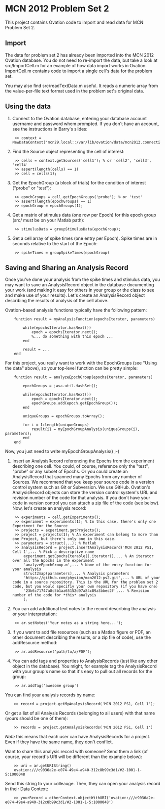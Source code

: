 MCN 2012 Problem Set 2
======================

This project contains Ovation code to import and read data for MCN Problem Set 2.


Import
------

The data for problem set 2 has already been imported into the MCN 2012 Ovation database. You do not need to re-import the data, but take a look at src/ImportCell.m for an example of how data import works in Ovation. ImportCell.m contains code to import a single cell's data for the problem set. 

You may also find src/readTextData.m useful. It reads a numeric array from the value-per-file text format used in the problem set's original data.


Using the data
--------------

1. Connect to the Ovation database, entering your database account username and password whem prompted. If you don't have an account, see the instructions in Barry's slides:

		>> context = NewDataContext('mcn29.local::/var/lib/ovation/data/mcn2012.connection');

1. Find the Source object representing the cell of interest:

		>> cells = context.getSources('cell1'); % or 'cell2', 'cell3', 'cell4'
		>> assert(length(cells) == 1)
		>> cell = cells(1);

1. Get the EpochGroup (a block of trials) for the condition of interest ("probe" or "test"):

		>> epochGroups = cell.getEpochGroups('probe'); % or 'test'
		>> assert(length(epochGroups) == 1)
		>> epochGroup = epochGroups(1);

1. Get a matrix of stimulus data (one row per Epoch) for this epoch group (src/ must be on your Matlab path):

		>> stimulusData = groupStimulusData(epochGroup);

1. Get a cell array of spike times (one entry per Epoch). Spike times are in seconds relative to the start of the Epoch:

		>> spikeTimes = groupSpikeTimes(epochGroup)


Saving and Sharing an Analysis Record
-------------------------------------

Once you've done your analysis from the spike times and stimulus data, you may want to save an AnalysisRecord object in the database documenting your work (and making it easy for others in your group or the class to see and make use of your results). Let's create an AnalysisRecord object describing the results of analysis of the cell above.

Ovation-based analysis functions typically have the following pattern:

		function result = myAnalysisFunction(epochsIterator, parameters)

			while(epochsIterator.hasNext())
				epoch = epochsIterator.next();
				%... do something with this epoch ...
			end

			result = ...
		end


For this project, you really want to work with the EpochGroups (see "Using the data" above), so your top-level function can be pretty simple:

		function result = analyzeEpochGroup(epochsIterator, parameters)

			epochGroups = java.util.HashSet();

			while(epochsIterator.hasNext())
				epoch = epochsIterator.next();
				epochGroups.add(epoch.getEpochGroup());
			end

			uniqueGroups = epochGroups.toArray();

			for i = 1:length(uniqueGroups)
				result{i} = myEpochGroupAnalysis(uniqueGroups(i), parameters);
			end
		end

Now, you just need to write myEpochGroupAnalysis() ;-)

1. Insert an AnalysisRecord referencing the Epochs from the experiment describing one cell. You could, of course, reference only the "test", "probe" or any subset of Epochs. Or you could create an AnalysisRecord that spanned many Epochs from any number of Sources. We recommend that you keep your source code in a version control system such as Git or Subversion. We use GitHub. Ovation's AnalysisRecord objects can store the version control system's URL and revision number of the code for that analysis. If you don't have your code in version control you can attach a zip file of the code (see below). Now, let's create an analysis record:

		>> experiments = cell.getExperiments();
		>> experiment = experiments(1); % In this case, there's only one Experiment for the Source
		>> projects = experiment.getProjects();
		>> project = projects(1); % An experiment can belong to more than one Project, but there's only one in this case.
		>> parameters = struct(...); % Matlab 
		>> analysisRecord = project.insertAnalysisRecord('MCN 2012 PS1, Cell 1',... % Pick a descriptive name
			experiment.getEpochsIterable().iterator(),... % An iterator over all the Epochs in the experiment
			'analyzeEpochGroup.m',... % Name of the entry function for your analysis
			struct2map(parameters),... % Analysis parameters
			'https://github.com/physion/mcn2012-ps2.git',... % URL of your code in a source repository. This is the URL for the problem set 2 code, but you would specifiy your own repository (if you have one)
			'23b6c71747a8c5b1aa65152d97a84c89a3bbec2f',... % Revision number of the code for *this* analysis
			);

2. You can add additional text notes to the record describing the analysis or your interpretation:

		>> ar.setNotes('Your notes as a string here...');

3. If you want to add file resources (such as a Matlab figure or PDF, an other document describing the results, or a zip file of code), use the addResource method:

		>> ar.addResource('path/to/a/PDF');

4. You can add tags and properties to AnalysisRecords (just like any other object in the database). You might, for example tag the AnalysisRecord with your group's name so that it's easy to pull out all records for the group:

		>> ar.addTag('awesome group')


You can find your analysis records by name:

		>> record = project.getMyAnalysisRecord('MCN 2012 PS1, Cell 1');

Or get a list of all Analysis Records (belonging to all users) with that name (yours should be one of them):

		>> records = project.getAnalysisRecords('MCN 2012 PS1, Cell 1')

*Note* this means that each user can have AnalysisRecords for a project. Even if they have the same name, they don't conflict.

Want to share this analysis record with someone? Send them a link (of course, your record's URI will be different than the example below):

		>> uri = ar.getURIString()
		ovation:///c9036a2e-e074-49e4-a940-312c8b99c3d1/#2-1001-1-5:1000048

Send this string to your colleauge. Then, they can open your analysis record in their Data Context:

		>> yourRecord = otherContext.objectWithURI('ovation:///c9036a2e-e074-49e4-a940-312c8b99c3d1/#2-1001-1-5:1000048')